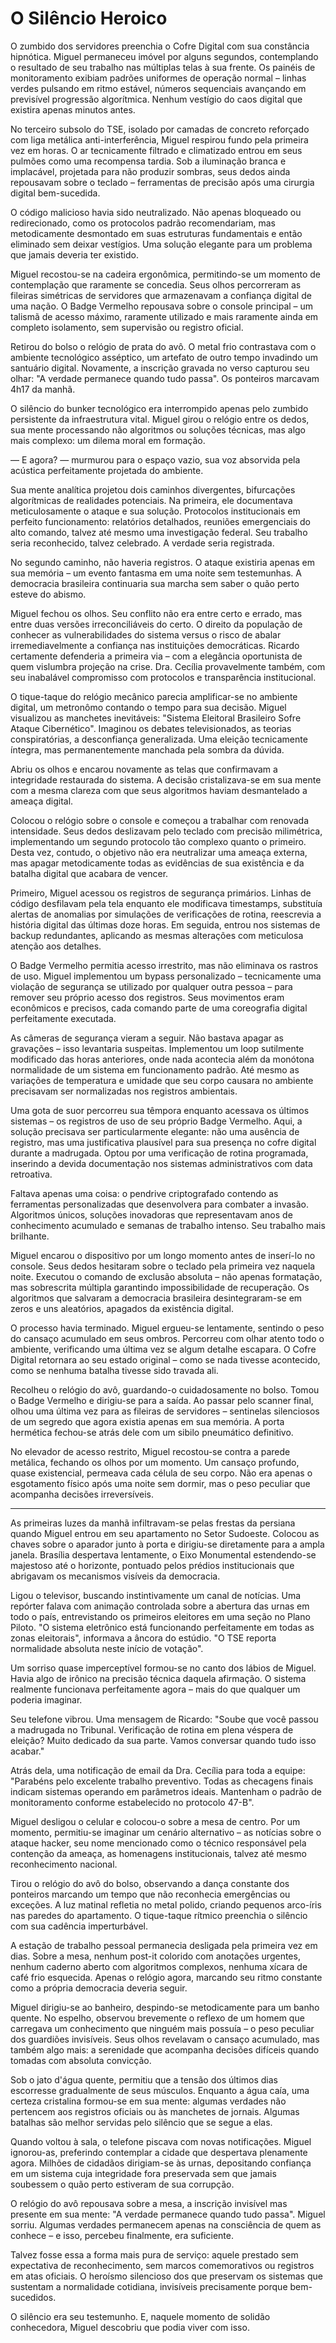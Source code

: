 # O Silêncio Heroico

O zumbido dos servidores preenchia o Cofre Digital com sua constância hipnótica. Miguel permaneceu imóvel por alguns segundos, contemplando o resultado de seu trabalho nas múltiplas telas à sua frente. Os painéis de monitoramento exibiam padrões uniformes de operação normal – linhas verdes pulsando em ritmo estável, números sequenciais avançando em previsível progressão algorítmica. Nenhum vestígio do caos digital que existira apenas minutos antes.

No terceiro subsolo do TSE, isolado por camadas de concreto reforçado com liga metálica anti-interferência, Miguel respirou fundo pela primeira vez em horas. O ar tecnicamente filtrado e climatizado entrou em seus pulmões como uma recompensa tardia. Sob a iluminação branca e implacável, projetada para não produzir sombras, seus dedos ainda repousavam sobre o teclado – ferramentas de precisão após uma cirurgia digital bem-sucedida.

O código malicioso havia sido neutralizado. Não apenas bloqueado ou redirecionado, como os protocolos padrão recomendariam, mas metodicamente desmontado em suas estruturas fundamentais e então eliminado sem deixar vestígios. Uma solução elegante para um problema que jamais deveria ter existido.

Miguel recostou-se na cadeira ergonômica, permitindo-se um momento de contemplação que raramente se concedia. Seus olhos percorreram as fileiras simétricas de servidores que armazenavam a confiança digital de uma nação. O Badge Vermelho repousava sobre o console principal – um talismã de acesso máximo, raramente utilizado e mais raramente ainda em completo isolamento, sem supervisão ou registro oficial.

Retirou do bolso o relógio de prata do avô. O metal frio contrastava com o ambiente tecnológico asséptico, um artefato de outro tempo invadindo um santuário digital. Novamente, a inscrição gravada no verso capturou seu olhar: "A verdade permanece quando tudo passa". Os ponteiros marcavam 4h17 da manhã.

O silêncio do bunker tecnológico era interrompido apenas pelo zumbido persistente da infraestrutura vital. Miguel girou o relógio entre os dedos, sua mente processando não algoritmos ou soluções técnicas, mas algo mais complexo: um dilema moral em formação.

— E agora? — murmurou para o espaço vazio, sua voz absorvida pela acústica perfeitamente projetada do ambiente.

Sua mente analítica projetou dois caminhos divergentes, bifurcações algorítmicas de realidades potenciais. Na primeira, ele documentava meticulosamente o ataque e sua solução. Protocolos institucionais em perfeito funcionamento: relatórios detalhados, reuniões emergenciais do alto comando, talvez até mesmo uma investigação federal. Seu trabalho seria reconhecido, talvez celebrado. A verdade seria registrada.

No segundo caminho, não haveria registros. O ataque existiria apenas em sua memória – um evento fantasma em uma noite sem testemunhas. A democracia brasileira continuaria sua marcha sem saber o quão perto esteve do abismo.

Miguel fechou os olhos. Seu conflito não era entre certo e errado, mas entre duas versões irreconciliáveis do certo. O direito da população de conhecer as vulnerabilidades do sistema versus o risco de abalar irremediavelmente a confiança nas instituições democráticas. Ricardo certamente defenderia a primeira via – com a elegância oportunista de quem vislumbra projeção na crise. Dra. Cecília provavelmente também, com seu inabalável compromisso com protocolos e transparência institucional.

O tique-taque do relógio mecânico parecia amplificar-se no ambiente digital, um metronômo contando o tempo para sua decisão. Miguel visualizou as manchetes inevitáveis: "Sistema Eleitoral Brasileiro Sofre Ataque Cibernético". Imaginou os debates televisionados, as teorias conspiratórias, a desconfiança generalizada. Uma eleição tecnicamente íntegra, mas permanentemente manchada pela sombra da dúvida.

Abriu os olhos e encarou novamente as telas que confirmavam a integridade restaurada do sistema. A decisão cristalizava-se em sua mente com a mesma clareza com que seus algoritmos haviam desmantelado a ameaça digital.

Colocou o relógio sobre o console e começou a trabalhar com renovada intensidade. Seus dedos deslizavam pelo teclado com precisão milimétrica, implementando um segundo protocolo tão complexo quanto o primeiro. Desta vez, contudo, o objetivo não era neutralizar uma ameaça externa, mas apagar metodicamente todas as evidências de sua existência e da batalha digital que acabara de vencer.

Primeiro, Miguel acessou os registros de segurança primários. Linhas de código desfilavam pela tela enquanto ele modificava timestamps, substituía alertas de anomalias por simulações de verificações de rotina, reescrevia a história digital das últimas doze horas. Em seguida, entrou nos sistemas de backup redundantes, aplicando as mesmas alterações com meticulosa atenção aos detalhes.

O Badge Vermelho permitia acesso irrestrito, mas não eliminava os rastros de uso. Miguel implementou um bypass personalizado – tecnicamente uma violação de segurança se utilizado por qualquer outra pessoa – para remover seu próprio acesso dos registros. Seus movimentos eram econômicos e precisos, cada comando parte de uma coreografia digital perfeitamente executada.

As câmeras de segurança vieram a seguir. Não bastava apagar as gravações – isso levantaria suspeitas. Implementou um loop sutilmente modificado das horas anteriores, onde nada acontecia além da monótona normalidade de um sistema em funcionamento padrão. Até mesmo as variações de temperatura e umidade que seu corpo causara no ambiente precisavam ser normalizadas nos registros ambientais.

Uma gota de suor percorreu sua têmpora enquanto acessava os últimos sistemas – os registros de uso de seu próprio Badge Vermelho. Aqui, a solução precisava ser particularmente elegante: não uma ausência de registro, mas uma justificativa plausível para sua presença no cofre digital durante a madrugada. Optou por uma verificação de rotina programada, inserindo a devida documentação nos sistemas administrativos com data retroativa.

Faltava apenas uma coisa: o pendrive criptografado contendo as ferramentas personalizadas que desenvolvera para combater a invasão. Algoritmos únicos, soluções inovadoras que representavam anos de conhecimento acumulado e semanas de trabalho intenso. Seu trabalho mais brilhante.

Miguel encarou o dispositivo por um longo momento antes de inserí-lo no console. Seus dedos hesitaram sobre o teclado pela primeira vez naquela noite. Executou o comando de exclusão absoluta – não apenas formatação, mas sobrescrita múltipla garantindo impossibilidade de recuperação. Os algoritmos que salvaram a democracia brasileira desintegraram-se em zeros e uns aleatórios, apagados da existência digital.

O processo havia terminado. Miguel ergueu-se lentamente, sentindo o peso do cansaço acumulado em seus ombros. Percorreu com olhar atento todo o ambiente, verificando uma última vez se algum detalhe escapara. O Cofre Digital retornara ao seu estado original – como se nada tivesse acontecido, como se nenhuma batalha tivesse sido travada ali.

Recolheu o relógio do avô, guardando-o cuidadosamente no bolso. Tomou o Badge Vermelho e dirigiu-se para a saída. Ao passar pelo scanner final, olhou uma última vez para as fileiras de servidores – sentinelas silenciosos de um segredo que agora existia apenas em sua memória. A porta hermética fechou-se atrás dele com um sibilo pneumático definitivo.

No elevador de acesso restrito, Miguel recostou-se contra a parede metálica, fechando os olhos por um momento. Um cansaço profundo, quase existencial, permeava cada célula de seu corpo. Não era apenas o esgotamento físico após uma noite sem dormir, mas o peso peculiar que acompanha decisões irreversíveis.

---

As primeiras luzes da manhã infiltravam-se pelas frestas da persiana quando Miguel entrou em seu apartamento no Setor Sudoeste. Colocou as chaves sobre o aparador junto à porta e dirigiu-se diretamente para a ampla janela. Brasília despertava lentamente, o Eixo Monumental estendendo-se majestoso até o horizonte, pontuado pelos prédios institucionais que abrigavam os mecanismos visíveis da democracia.

Ligou o televisor, buscando instintivamente um canal de notícias. Uma repórter falava com animação controlada sobre a abertura das urnas em todo o país, entrevistando os primeiros eleitores em uma seção no Plano Piloto. "O sistema eletrônico está funcionando perfeitamente em todas as zonas eleitorais", informava a âncora do estúdio. "O TSE reporta normalidade absoluta neste início de votação".

Um sorriso quase imperceptível formou-se no canto dos lábios de Miguel. Havia algo de irônico na precisão técnica daquela afirmação. O sistema realmente funcionava perfeitamente agora – mais do que qualquer um poderia imaginar.

Seu telefone vibrou. Uma mensagem de Ricardo: "Soube que você passou a madrugada no Tribunal. Verificação de rotina em plena véspera de eleição? Muito dedicado da sua parte. Vamos conversar quando tudo isso acabar."

Atrás dela, uma notificação de email da Dra. Cecília para toda a equipe: "Parabéns pelo excelente trabalho preventivo. Todas as checagens finais indicam sistemas operando em parâmetros ideais. Mantenham o padrão de monitoramento conforme estabelecido no protocolo 47-B".

Miguel desligou o celular e colocou-o sobre a mesa de centro. Por um momento, permitiu-se imaginar um cenário alternativo – as notícias sobre o ataque hacker, seu nome mencionado como o técnico responsável pela contenção da ameaça, as homenagens institucionais, talvez até mesmo reconhecimento nacional.

Tirou o relógio do avô do bolso, observando a dança constante dos ponteiros marcando um tempo que não reconhecia emergências ou exceções. A luz matinal refletia no metal polido, criando pequenos arco-íris nas paredes do apartamento. O tique-taque rítmico preenchia o silêncio com sua cadência imperturbável.

A estação de trabalho pessoal permanecia desligada pela primeira vez em dias. Sobre a mesa, nenhum post-it colorido com anotações urgentes, nenhum caderno aberto com algoritmos complexos, nenhuma xícara de café frio esquecida. Apenas o relógio agora, marcando seu ritmo constante como a própria democracia deveria seguir.

Miguel dirigiu-se ao banheiro, despindo-se metodicamente para um banho quente. No espelho, observou brevemente o reflexo de um homem que carregava um conhecimento que ninguém mais possuía – o peso peculiar dos guardiões invisíveis. Seus olhos revelavam o cansaço acumulado, mas também algo mais: a serenidade que acompanha decisões difíceis quando tomadas com absoluta convicção.

Sob o jato d'água quente, permitiu que a tensão dos últimos dias escorresse gradualmente de seus músculos. Enquanto a água caía, uma certeza cristalina formou-se em sua mente: algumas verdades não pertencem aos registros oficiais ou às manchetes de jornais. Algumas batalhas são melhor servidas pelo silêncio que se segue a elas.

Quando voltou à sala, o telefone piscava com novas notificações. Miguel ignorou-as, preferindo contemplar a cidade que despertava plenamente agora. Milhões de cidadãos dirigiam-se às urnas, depositando confiança em um sistema cuja integridade fora preservada sem que jamais soubessem o quão perto estiveram de sua corrupção.

O relógio do avô repousava sobre a mesa, a inscrição invisível mas presente em sua mente: "A verdade permanece quando tudo passa". Miguel sorriu. Algumas verdades permanecem apenas na consciência de quem as conhece – e isso, percebeu finalmente, era suficiente.

Talvez fosse essa a forma mais pura de serviço: aquele prestado sem expectativa de reconhecimento, sem marcos comemorativos ou registros em atas oficiais. O heroísmo silencioso dos que preservam os sistemas que sustentam a normalidade cotidiana, invisíveis precisamente porque bem-sucedidos.

O silêncio era seu testemunho. E, naquele momento de solidão conhecedora, Miguel descobriu que podia viver com isso.